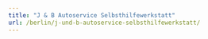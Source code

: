 ```yaml
---
title: "J & B Autoservice Selbsthilfewerkstatt"
url: /berlin/j-und-b-autoservice-selbsthilfewerkstatt/
---
```

